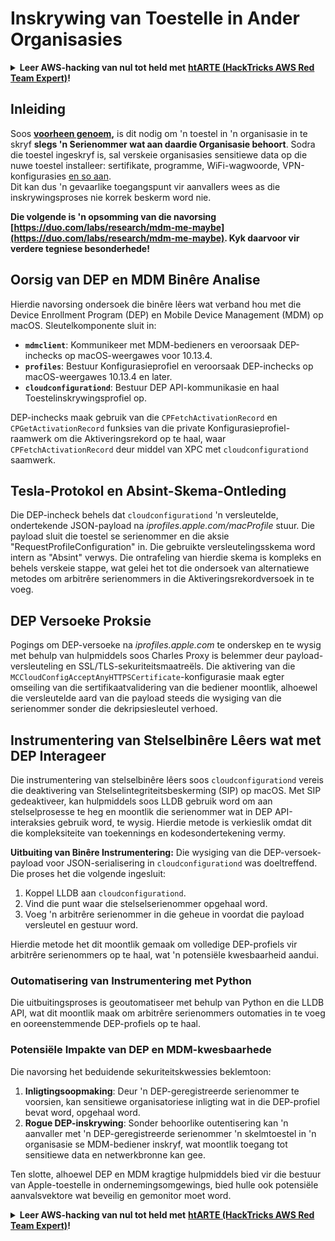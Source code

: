 # Inskrywing van Toestelle in Ander Organisasies

<details>

<summary><strong>Leer AWS-hacking van nul tot held met</strong> <a href="https://training.hacktricks.xyz/courses/arte"><strong>htARTE (HackTricks AWS Red Team Expert)</strong></a><strong>!</strong></summary>

Ander maniere om HackTricks te ondersteun:

* As jy wil sien dat jou **maatskappy geadverteer word in HackTricks** of **HackTricks aflaai in PDF-formaat**, kyk na die [**SUBSCRIPTION PLANS**](https://github.com/sponsors/carlospolop)!
* Kry die [**amptelike PEASS & HackTricks swag**](https://peass.creator-spring.com)
* Ontdek [**The PEASS Family**](https://opensea.io/collection/the-peass-family), ons versameling eksklusiewe [**NFTs**](https://opensea.io/collection/the-peass-family)
* **Sluit aan by die** 💬 [**Discord-groep**](https://discord.gg/hRep4RUj7f) of die [**telegram-groep**](https://t.me/peass) of **volg** ons op **Twitter** 🐦 [**@carlospolopm**](https://twitter.com/hacktricks_live)**.**
* **Deel jou hacking-truuks deur PR's in te dien by die** [**HackTricks**](https://github.com/carlospolop/hacktricks) en [**HackTricks Cloud**](https://github.com/carlospolop/hacktricks-cloud) GitHub-opslagplekke.

</details>

## Inleiding

Soos [**voorheen genoem**](./#what-is-mdm-mobile-device-management)**,** is dit nodig om 'n toestel in 'n organisasie in te skryf **slegs 'n Serienommer wat aan daardie Organisasie behoort**. Sodra die toestel ingeskryf is, sal verskeie organisasies sensitiewe data op die nuwe toestel installeer: sertifikate, programme, WiFi-wagwoorde, VPN-konfigurasies [en so aan](https://developer.apple.com/enterprise/documentation/Configuration-Profile-Reference.pdf).\
Dit kan dus 'n gevaarlike toegangspunt vir aanvallers wees as die inskrywingsproses nie korrek beskerm word nie.

**Die volgende is 'n opsomming van die navorsing [https://duo.com/labs/research/mdm-me-maybe](https://duo.com/labs/research/mdm-me-maybe). Kyk daarvoor vir verdere tegniese besonderhede!**

## Oorsig van DEP en MDM Binêre Analise

Hierdie navorsing ondersoek die binêre lêers wat verband hou met die Device Enrollment Program (DEP) en Mobile Device Management (MDM) op macOS. Sleutelkomponente sluit in:

- **`mdmclient`**: Kommunikeer met MDM-bedieners en veroorsaak DEP-inchecks op macOS-weergawes voor 10.13.4.
- **`profiles`**: Bestuur Konfigurasieprofiel en veroorsaak DEP-inchecks op macOS-weergawes 10.13.4 en later.
- **`cloudconfigurationd`**: Bestuur DEP API-kommunikasie en haal Toestelinskrywingsprofiel op.

DEP-inchecks maak gebruik van die `CPFetchActivationRecord` en `CPGetActivationRecord` funksies van die private Konfigurasieprofiel-raamwerk om die Aktiveringsrekord op te haal, waar `CPFetchActivationRecord` deur middel van XPC met `cloudconfigurationd` saamwerk.

## Tesla-Protokol en Absint-Skema-Ontleding

Die DEP-incheck behels dat `cloudconfigurationd` 'n versleutelde, ondertekende JSON-payload na _iprofiles.apple.com/macProfile_ stuur. Die payload sluit die toestel se serienommer en die aksie "RequestProfileConfiguration" in. Die gebruikte versleutelingsskema word intern as "Absint" verwys. Die ontrafeling van hierdie skema is kompleks en behels verskeie stappe, wat gelei het tot die ondersoek van alternatiewe metodes om arbitrêre serienommers in die Aktiveringsrekordversoek in te voeg.

## DEP Versoeke Proksie

Pogings om DEP-versoeke na _iprofiles.apple.com_ te onderskep en te wysig met behulp van hulpmiddels soos Charles Proxy is belemmer deur payload-versleuteling en SSL/TLS-sekuriteitsmaatreëls. Die aktivering van die `MCCloudConfigAcceptAnyHTTPSCertificate`-konfigurasie maak egter omseiling van die sertifikaatvalidering van die bediener moontlik, alhoewel die versleutelde aard van die payload steeds die wysiging van die serienommer sonder die dekripsiesleutel verhoed.

## Instrumentering van Stelselbinêre Lêers wat met DEP Interageer

Die instrumentering van stelselbinêre lêers soos `cloudconfigurationd` vereis die deaktivering van Stelselintegriteitsbeskerming (SIP) op macOS. Met SIP gedeaktiveer, kan hulpmiddels soos LLDB gebruik word om aan stelselprosesse te heg en moontlik die serienommer wat in DEP API-interaksies gebruik word, te wysig. Hierdie metode is verkieslik omdat dit die kompleksiteite van toekennings en kodesondertekening vermy.

**Uitbuiting van Binêre Instrumentering:**
Die wysiging van die DEP-versoek-payload voor JSON-serialisering in `cloudconfigurationd` was doeltreffend. Die proses het die volgende ingesluit:

1. Koppel LLDB aan `cloudconfigurationd`.
2. Vind die punt waar die stelselserienommer opgehaal word.
3. Voeg 'n arbitrêre serienommer in die geheue in voordat die payload versleutel en gestuur word.

Hierdie metode het dit moontlik gemaak om volledige DEP-profiels vir arbitrêre serienommers op te haal, wat 'n potensiële kwesbaarheid aandui.

### Outomatisering van Instrumentering met Python

Die uitbuitingsproses is geoutomatiseer met behulp van Python en die LLDB API, wat dit moontlik maak om arbitrêre serienommers outomaties in te voeg en ooreenstemmende DEP-profiels op te haal.

### Potensiële Impakte van DEP en MDM-kwesbaarhede

Die navorsing het beduidende sekuriteitskwessies beklemtoon:

1. **Inligtingsoopmaking**: Deur 'n DEP-geregistreerde serienommer te voorsien, kan sensitiewe organisatoriese inligting wat in die DEP-profiel bevat word, opgehaal word.
2. **Rogue DEP-inskrywing**: Sonder behoorlike outentisering kan 'n aanvaller met 'n DEP-geregistreerde serienommer 'n skelmtoestel in 'n organisasie se MDM-bediener inskryf, wat moontlik toegang tot sensitiewe data en netwerkbronne kan gee.

Ten slotte, alhoewel DEP en MDM kragtige hulpmiddels bied vir die bestuur van Apple-toestelle in ondernemingsomgewings, bied hulle ook potensiële aanvalsvektore wat beveilig en gemonitor moet word.



<details>

<summary><strong>Leer AWS-hacking van nul tot held met</strong> <a href="https://training.hacktricks.xyz/courses/arte"><strong>htARTE (HackTricks AWS Red Team Expert)</strong></a><strong>!</strong></summary>

Ander maniere om HackTricks te ondersteun:

* As jy wil sien dat jou **maatskappy geadverteer word in HackTricks** of **HackTricks aflaai in PDF-formaat**, kyk na die [**SUBSCRIPTION PLANS**](https://github.com/sponsors/carlospolop)!
* Kry die [**amptelike PEASS & HackTricks swag**](https://peass.creator-spring.com)
* Ontdek [**The PEASS Family**](https://opensea.io/collection/the-peass-family), ons versameling eksklusiewe [**NFTs**](https://opensea.io/collection/the-peass-family)
* **Sluit aan by die** 💬 [**Discord-groep**](https://discord.gg/hRep4RUj7f) of die [**telegram-groep**](https://t.me/peass) of **volg** ons op **Twitter** 🐦 [**@carlospolopm**](https://twitter.com/hacktricks_live)**.**
* **Deel jou hacking-truuks deur PR's in te dien by die** [**HackTricks**](https://github.com/carlospolop/hacktricks) en [**HackTricks Cloud**](https://github.com/carlospolop/hacktricks-cloud) GitHub-opslagplekke.

</details>
